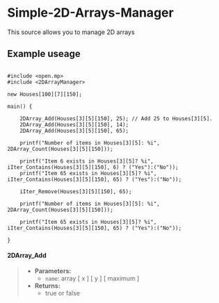 # Simple-2D-Arrays-Manager
 This source allows you to manage 2D arrays

## Example useage
```pawn

#include <open.mp>
#include <2DArrayManager>

new Houses[100][7][150]; 

main() {

    2DArray_Add(Houses[3][5][150], 25); // Add 25 to Houses[3][5].
    2DArray_Add(Houses[3][5][150], 14);
    2DArray_Add(Houses[3][5][150], 65);

    printf("Number of items in Houses[3][5]: %i", 2DArray_Count(Houses[3][5][150]));

    printf("Item 6 exists in Houses[3][5]? %i", iIter_Contains(Houses[3][5][150], 6) ? ("Yes"):("No"));
    printf("Item 65 exists in Houses[3][5]? %i", iIter_Contains(Houses[3][5][150], 65) ? ("Yes"):("No"));

    iIter_Remove(Houses[3][5][150], 65);

    printf("Number of items in Houses[3][5]: %i", 2DArray_Count(Houses[3][5][150]));

    printf("Item 65 exists in Houses[3][5]? %i", iIter_Contains(Houses[3][5][150], 65) ? ("Yes"):("No"));

}
```

#### 2DArray_Add
>* **Parameters:**
>	* `name`: array [ x ] [ y ] [ maximum ]
>* **Returns:**
>	* true or false
